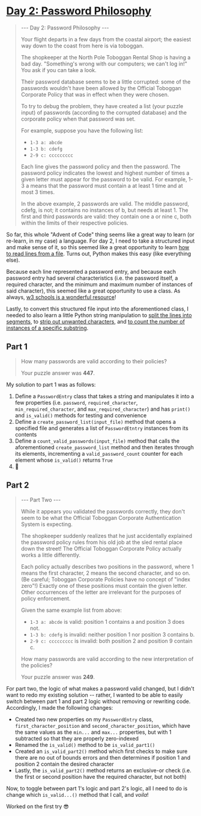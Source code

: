 # [Day 2: Password Philosophy](https://adventofcode.com/2020/day/2)
> --- Day 2: Password Philosophy ---
>
> Your flight departs in a few days from the coastal airport; the easiest way down to the coast from here is via toboggan.
>
> The shopkeeper at the North Pole Toboggan Rental Shop is having a bad day. "Something's wrong with our computers; we can't log in!" You ask if you can take a look.
>
> Their password database seems to be a little corrupted: some of the passwords wouldn't have been allowed by the Official Toboggan Corporate Policy that was in effect when they were chosen.
>
> To try to debug the problem, they have created a list (your puzzle input) of passwords (according to the corrupted database) and the corporate policy when that password was set.
>
> For example, suppose you have the following list:
>
>- `1-3 a: abcde`
>- `1-3 b: cdefg`
>- `2-9 c: ccccccccc`
>
> Each line gives the password policy and then the password. The password policy indicates the lowest and highest number of times a given letter must appear for the password to be valid. For example, 1-3 a means that the password must contain a at least 1 time and at most 3 times.
>
> In the above example, 2 passwords are valid. The middle password, cdefg, is not; it contains no instances of b, but needs at least 1. The first and third passwords are valid: they contain one a or nine c, both within the limits of their respective policies.

So far, this whole "Advent of Code" thing seems like a great way to learn (or re-learn, in my case) a language. For day 2, I need to take a structured input and make sense of it, so this seemed like a great opportunity to learn [how to read lines from a file](https://www.w3schools.com/python/python_file_open.asp). Turns out, Python makes this easy (like everything else).

Because each line represented a password entry, and because each password entry had several characteristics (i.e. the password itself, a required character, and the minimum and maximum number of instances of said character), this seemed like a great opportunity to use a class. As always, [w3 schools is a wonderful resource](https://www.w3schools.com/python/python_classes.asp)!

Lastly, to convert this structured file input into the aforementioned class, I needed to also learn a little Python string manipulation to [split the lines into segments](https://www.tutorialspoint.com/python/string_split.htm), to [strip out unwanted characters](https://www.tutorialspoint.com/python/string_replace.htm), and [to count the number of instances of a specific substring](https://www.tutorialspoint.com/python/string_count.htm).

## Part 1
> How many passwords are valid according to their policies?
>
> Your puzzle answer was **447**.

My solution to part 1 was as follows:
1. Define a `PasswordEntry` class that takes a string and manipulates it into a few properties (i.e. `password`, `required_character`, `min_required_character`, and `max_required_character`) and has `print()` and `is_valid()` methods for testing and convenience
2. Define a `create_password_list(input_file)` method that opens a specified file and generates a list of `PasswordEtntry` instances from its contents
3. Define a `count_valid_passwords(input_file)` method that calls the aforementioned `create_password_list` method and then iterates through its elements, incrementing a `valid_password_count` counter for each element whose `is_valid()` returns `True`
4. 🥂 

## Part 2
> --- Part Two ---
>
> While it appears you validated the passwords correctly, they don't seem to be what the Official Toboggan Corporate Authentication System is expecting.
>
> The shopkeeper suddenly realizes that he just accidentally explained the password policy rules from his old job at the sled rental place down the street! The Official Toboggan Corporate Policy actually works a little differently.
>
> Each policy actually describes two positions in the password, where 1 means the first character, 2 means the second character, and so on. (Be careful; Toboggan Corporate Policies have no concept of "index zero"!) Exactly one of these positions must contain the given letter. Other occurrences of the letter are irrelevant for the purposes of policy enforcement.
>
> Given the same example list from above:
>
>- `1-3 a: abcde` is valid: position 1 contains a and position 3 does not.
>- `1-3 b: cdefg` is invalid: neither position 1 nor position 3 contains b.
>- `2-9 c: ccccccccc` is invalid: both position 2 and position 9 contain c.
>
> How many passwords are valid according to the new interpretation of the policies?
>
> Your puzzle answer was **249**.

For part two, the logic of what makes a password valid changed, but I didn't want to redo my existing solution -- rather, I wanted to be able to easily switch between part 1 and part 2 logic without removing or rewriting code. Accordingly, I made the following changes:
- Created two new properties on my `PasswordEntry` class, `first_character_position` and `second_character_position`, which have the same values as the `min...` and `max...` properties, but with 1 subtracted so that they are properly zero-indexed
- Renamed the `is_valid()` method to be `is_valid_part1()`
- Created an `is_valid_part2()` method which first checks to make sure there are no out of bounds errors and then determines if position 1 and position 2 contain the desired character
- Lastly, the `is_valid_part2()` method returns an exclusive-or check (i.e. the first or second position have the required character, but not both)

Now, to toggle between part 1's logic and part 2's logic, all I need to do is change which `is_valid...()` method that I call, and _voila_! 

Worked on the first try 😎